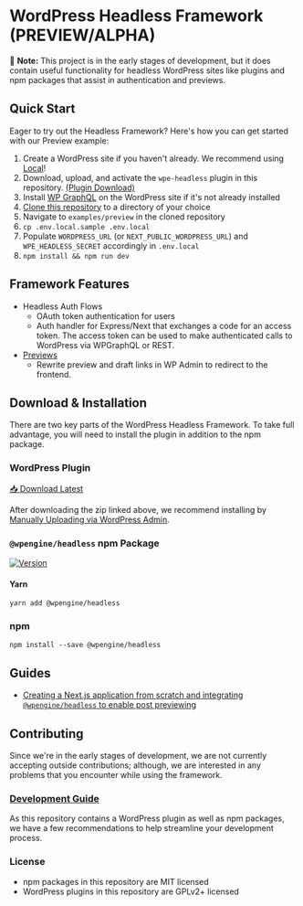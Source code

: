 # WordPress Headless Framework (PREVIEW/ALPHA)

🚧 **Note:** This project is in the early stages of development, but it does contain useful functionality for headless WordPress sites like plugins and npm packages that assist in authentication and previews.

## Quick Start

Eager to try out the Headless Framework? Here's how you can get started with our Preview example:

1. Create a WordPress site if you haven't already. We recommend using [Local](https://localwp.com/)!
2. Download, upload, and activate the `wpe-headless` plugin in this repository. [(Plugin Download)](https://wp-product-info.wpesvc.net/v1/plugins/wpe-headless?download)
3. Install [WP GraphQL](https://wordpress.org/plugins/wp-graphql/) on the WordPress site if it's not already installed
4. [Clone this repository](https://docs.github.com/en/free-pro-team@latest/github/creating-cloning-and-archiving-repositories/cloning-a-repository) to a directory of your choice
5. Navigate to `examples/preview` in the cloned repository
6. `cp .env.local.sample .env.local`
7. Populate `WORDPRESS_URL` (or `NEXT_PUBLIC_WORDPRESS_URL`) and `WPE_HEADLESS_SECRET` accordingly in `.env.local`
8. `npm install && npm run dev`

## Framework Features

- Headless Auth Flows
  - OAuth token authentication for users
  - Auth handler for Express/Next that exchanges a code for an access token. The access token can be used to make authenticated calls to WordPress via WPGraphQL or REST.
- [Previews](./docs/previews/README.md)
  - Rewrite preview and draft links in WP Admin to redirect to the frontend.

## Download & Installation

There are two key parts of the WordPress Headless Framework. To take full advantage, you will need to install the plugin
in addition to the npm package.

### WordPress Plugin

[📥 Download Latest](https://wp-product-info.wpesvc.net/v1/plugins/wpe-headless?download)

After downloading the zip linked above, we recommend installing by [Manually Uploading via WordPress Admin](https://wordpress.org/support/article/managing-plugins/#manual-upload-via-wordpress-admin).

### `@wpengine/headless` npm Package

[![Version](https://img.shields.io/npm/v/@wpengine/headless.svg)](https://npmjs.org/package/@wpengine/headless)

#### Yarn

```shell
yarn add @wpengine/headless
```

### npm

```shell
npm install --save @wpengine/headless
```

## Guides

* [Creating a Next.js application from scratch and integrating `@wpengine/headless` to enable post previewing](./docs/previews/README.md)

## Contributing

Since we're in the early stages of development, we are not currently accepting outside contributions; although, we are
interested in any problems that you encounter while using the framework.

### [Development Guide](./docs/DEVELOPMENT.md)

As this repository contains a WordPress plugin as well as npm packages, we have a few recommendations to help
streamline your development process.

### License

* npm packages in this repository are MIT licensed
* WordPress plugins in this repository are GPLv2+ licensed
